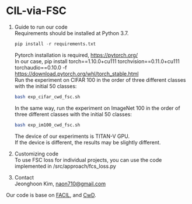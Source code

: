 # CIL-via-FSC

1. Guide to run our code  
    Requirements should be installed at Python 3.7.
    ```python
    pip install -r requirements.txt
    ```
    Pytorch installation is required, https://pytorch.org/   
    In our case, pip install torch==1.10.0+cu111 torchvision==0.11.0+cu111 torchaudio==0.10.0 -f https://download.pytorch.org/whl/torch_stable.html  
    Run the experiment on CIFAR 100 in the order of three different classes with the initial 50 classes:  
    ```bash
    bash exp_cifar_cwd_fsc.sh
    ```  
    In the same way, run the experiment on ImageNet 100 in the order of three different classes with the initial 50 classes:  
    ```bash
    bash exp_im100_cwd_fsc.sh
    ```  
    The device of our experiments is TITAN-V GPU.  
    If the device is different, the results may be slightly different.   

2. Customizing code  
To use FSC loss for individual projects, you can use the code implemented in /src/approach/fcs_loss.py

3. Contact   
Jeonghoon Kim, naon710@gmail.com

Our code is base on [FACIL](https://github.com/mmasana/FACIL), and [CwD](https://github.com/Yujun-Shi/CwD). 

